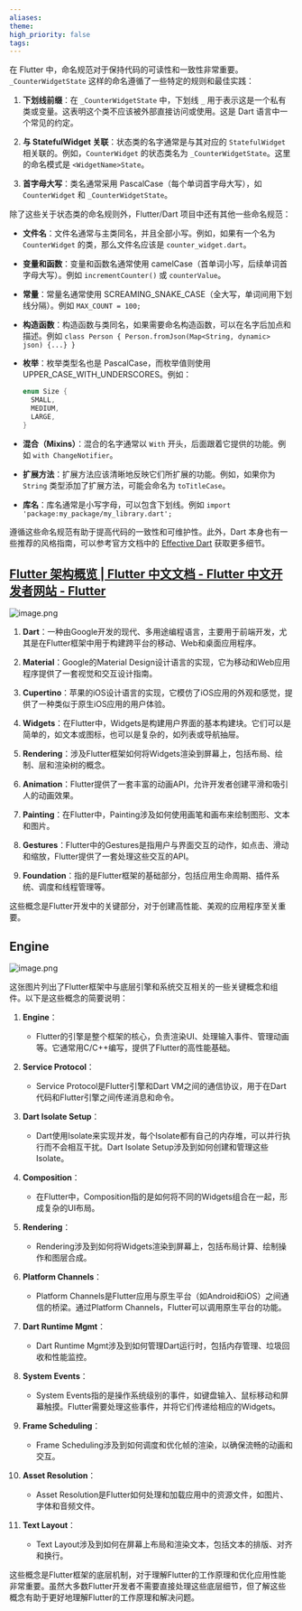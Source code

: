 ```yaml
---
aliases: 
theme: 
high_priority: false
tags:
---
```

在 Flutter 中，命名规范对于保持代码的可读性和一致性非常重要。`_CounterWidgetState` 这样的命名遵循了一些特定的规则和最佳实践：

1. **下划线前缀**：在 `_CounterWidgetState` 中，下划线 `_` 用于表示这是一个私有类或变量。这表明这个类不应该被外部直接访问或使用。这是 Dart 语言中一个常见的约定。

2. **与 StatefulWidget 关联**：状态类的名字通常是与其对应的 `StatefulWidget` 相关联的。例如，`CounterWidget` 的状态类名为 `_CounterWidgetState`。这里的命名模式是 `<WidgetName>State`。

3. **首字母大写**：类名通常采用 PascalCase（每个单词首字母大写），如 `CounterWidget` 和 `_CounterWidgetState`。

除了这些关于状态类的命名规则外，Flutter/Dart 项目中还有其他一些命名规范：

- **文件名**：文件名通常与主类同名，并且全部小写。例如，如果有一个名为 `CounterWidget` 的类，那么文件名应该是 `counter_widget.dart`。

- **变量和函数**：变量和函数名通常使用 camelCase（首单词小写，后续单词首字母大写）。例如 `incrementCounter()` 或 `counterValue`。

- **常量**：常量名通常使用 SCREAMING_SNAKE_CASE（全大写，单词间用下划线分隔）。例如 `MAX_COUNT = 100;`

- **构造函数**：构造函数与类同名，如果需要命名构造函数，可以在名字后加点和描述。例如 `class Person { Person.fromJson(Map<String, dynamic> json) {...} }`

- **枚举**：枚举类型名也是 PascalCase，而枚举值则使用 UPPER_CASE_WITH_UNDERSCORES。例如：
  ```dart
  enum Size {
    SMALL,
    MEDIUM,
    LARGE,
  }
  ```

- **混合（Mixins）**：混合的名字通常以 `With` 开头，后面跟着它提供的功能。例如 `with ChangeNotifier`。

- **扩展方法**：扩展方法应该清晰地反映它们所扩展的功能。例如，如果你为 `String` 类型添加了扩展方法，可能会命名为 `toTitleCase`。

- **库名**：库名通常是小写字母，可以包含下划线。例如 `import 'package:my_package/my_library.dart';`

遵循这些命名规范有助于提高代码的一致性和可维护性。此外，Dart 本身也有一些推荐的风格指南，可以参考官方文档中的 [Effective Dart](https://dart.dev/guides/language/effective-dart) 获取更多细节。


## [Flutter 架构概览 | Flutter 中文文档 - Flutter 中文开发者网站 - Flutter](https://docs.flutter.cn/resources/architectural-overview)

![image.png](https://cdn.jsdelivr.net/gh/duanbiao2000/BlogGallery@main/picture/20241021145523.png)



1. **Dart**：一种由Google开发的现代、多用途编程语言，主要用于前端开发，尤其是在Flutter框架中用于构建跨平台的移动、Web和桌面应用程序。

2. **Material**：Google的Material Design设计语言的实现，它为移动和Web应用程序提供了一套视觉和交互设计指南。

3. **Cupertino**：苹果的iOS设计语言的实现，它模仿了iOS应用的外观和感觉，提供了一种类似于原生iOS应用的用户体验。

4. **Widgets**：在Flutter中，Widgets是构建用户界面的基本构建块。它们可以是简单的，如文本或图标，也可以是复杂的，如列表或导航抽屉。

5. **Rendering**：涉及Flutter框架如何将Widgets渲染到屏幕上，包括布局、绘制、层和渲染树的概念。

6. **Animation**：Flutter提供了一套丰富的动画API，允许开发者创建平滑和吸引人的动画效果。

7. **Painting**：在Flutter中，Painting涉及如何使用画笔和画布来绘制图形、文本和图片。

8. **Gestures**：Flutter中的Gestures是指用户与界面交互的动作，如点击、滑动和缩放，Flutter提供了一套处理这些交互的API。

9. **Foundation**：指的是Flutter框架的基础部分，包括应用生命周期、插件系统、调度和线程管理等。

这些概念是Flutter开发中的关键部分，对于创建高性能、美观的应用程序至关重要。

## Engine
![image.png](https://cdn.jsdelivr.net/gh/duanbiao2000/BlogGallery@main/picture/20241021145606.png)

这张图片列出了Flutter框架中与底层引擎和系统交互相关的一些关键概念和组件。以下是这些概念的简要说明：

1. **Engine**：
   - Flutter的引擎是整个框架的核心，负责渲染UI、处理输入事件、管理动画等。它通常用C/C++编写，提供了Flutter的高性能基础。

2. **Service Protocol**：
   - Service Protocol是Flutter引擎和Dart VM之间的通信协议，用于在Dart代码和Flutter引擎之间传递消息和命令。

3. **Dart Isolate Setup**：
   - Dart使用Isolate来实现并发，每个Isolate都有自己的内存堆，可以并行执行而不会相互干扰。Dart Isolate Setup涉及到如何创建和管理这些Isolate。

4. **Composition**：
   - 在Flutter中，Composition指的是如何将不同的Widgets组合在一起，形成复杂的UI布局。

5. **Rendering**：
   - Rendering涉及到如何将Widgets渲染到屏幕上，包括布局计算、绘制操作和图层合成。

6. **Platform Channels**：
   - Platform Channels是Flutter应用与原生平台（如Android和iOS）之间通信的桥梁。通过Platform Channels，Flutter可以调用原生平台的功能。

7. **Dart Runtime Mgmt**：
   - Dart Runtime Mgmt涉及到如何管理Dart运行时，包括内存管理、垃圾回收和性能监控。

8. **System Events**：
   - System Events指的是操作系统级别的事件，如键盘输入、鼠标移动和屏幕触摸。Flutter需要处理这些事件，并将它们传递给相应的Widgets。

9. **Frame Scheduling**：
   - Frame Scheduling涉及到如何调度和优化帧的渲染，以确保流畅的动画和交互。

10. **Asset Resolution**：
    - Asset Resolution是Flutter如何处理和加载应用中的资源文件，如图片、字体和音频文件。

11. **Text Layout**：
    - Text Layout涉及到如何在屏幕上布局和渲染文本，包括文本的排版、对齐和换行。

这些概念是Flutter框架的底层机制，对于理解Flutter的工作原理和优化应用性能非常重要。虽然大多数Flutter开发者不需要直接处理这些底层细节，但了解这些概念有助于更好地理解Flutter的工作原理和解决问题。
